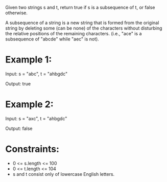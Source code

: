 Given two strings s and t, return true if s is a subsequence of t, or false otherwise.

A subsequence of a string is a new string that is formed from the original string by deleting some (can be none) of the characters without disturbing the relative positions of the remaining characters. (i.e., "ace" is a subsequence of "abcde" while "aec" is not).

# Example 1:

Input: s = "abc", t = "ahbgdc"

Output: true

# Example 2:

Input: s = "axc", t = "ahbgdc"

Output: false

# Constraints:

- 0 <= s.length <= 100
- 0 <= t.length <= 104
- s and t consist only of lowercase English letters.
